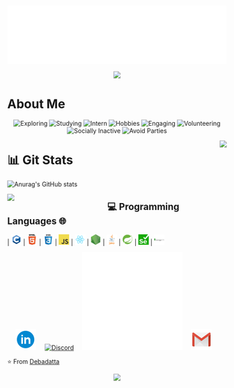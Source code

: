 <img src="https://github.com/datt03/MyInfo/blob/main/dynamic.svg"/>

<p align="center"><img src="https://i.imgur.com/A6bWGFl.gif"/></p>

<h1>About Me </h1>

<p align="center">
    <img src="https://img.shields.io/badge/Exploring-new%20technologies-blue?style=flat&logo=exploration" alt="Exploring">
    <img src="https://img.shields.io/badge/Studying-4th%20year%20student-orange?style=flat&logo=study" alt="Studying">
    <img src="https://img.shields.io/badge/Intern-EPAM%20Systems-green?style=flat&logo=work" alt="Intern">
    <img src="https://img.shields.io/badge/Hobbies-Explore%20technology-red?style=flat&logo=technology" alt="Hobbies">
    <img src="https://img.shields.io/badge/Engaging-Student%20clubs-purple?style=flat&logo=clubs" alt="Engaging">
    <img src="https://img.shields.io/badge/Volunteering-Social%20initiatives-blue?style=flat&logo=volunteering" alt="Volunteering">
    <img src="https://img.shields.io/badge/Socially%20Inactive-Introvert-lightgrey?style=flat&logo=social" alt="Socially Inactive">
    <img src="https://img.shields.io/badge/Parties-Avoid-black?style=flat&logo=party" alt="Avoid Parties">
</p>

[//]: # (<img align='right' src="https://raw.githubusercontent.com/iCharlesZ/FigureBed/master/img/octocat.gif" width="230">)

<img align="right" src="https://github.com/rajput2107/rajput2107/blob/master/Assets/Developer.gif"/>
<h1>📊 Git Stats</h1>

![Anurag's GitHub stats](https://github-readme-stats.vercel.app/api?username=datt03&show_icons=true&count_private=true&hide=stars&include_all_commits=true&theme=buefy)

<img align='left' src="https://media.giphy.com/media/M9gbBd9nbDrOTu1Mqx/giphy.gif" width="230">


<h2>💻 Programming Languages 🌐</h2>

| [<img src="https://raw.githubusercontent.com/github/explore/master/topics/c/c.png" alt="C" width="24">](https://en.wikipedia.org/wiki/C_(programming_language)) | [<img src="https://raw.githubusercontent.com/github/explore/master/topics/html/html.png" alt="HTML" width="24">](https://developer.mozilla.org/en-US/docs/Web/HTML) | [<img src="https://raw.githubusercontent.com/github/explore/master/topics/css/css.png" alt="CSS" width="24">](https://developer.mozilla.org/en-US/docs/Web/CSS) | [<img src="https://raw.githubusercontent.com/github/explore/master/topics/javascript/javascript.png" alt="JavaScript" width="24">](https://developer.mozilla.org/en-US/docs/Web/JavaScript) | [<img src="https://raw.githubusercontent.com/github/explore/master/topics/react/react.png" alt="React" width="24">](https://reactjs.org/) | [<img src="https://raw.githubusercontent.com/github/explore/master/topics/nodejs/nodejs.png" alt="Node.js" width="24">](https://nodejs.org/) | [<img src="https://raw.githubusercontent.com/github/explore/master/topics/java/java.png" alt="Java" width="24">](https://www.java.com/) | [<img src="https://raw.githubusercontent.com/github/explore/master/topics/spring-boot/spring-boot.png" alt="Spring Boot" width="24">](https://spring.io/projects/spring-boot) | [<img src="https://raw.githubusercontent.com/github/explore/master/topics/selenium/selenium.png" alt="Selenium" width="24">](https://www.selenium.dev/) | [<img src="https://raw.githubusercontent.com/github/explore/master/topics/mongodb/mongodb.png" alt="MongoDB" width="24">](https://www.mongodb.com/)

[//]: # (<h2>🤝 Connect with Me</h2>)

[//]: # (<p align="center">)

[//]: # (<a href="https://www.linkedin.com/in/debadatta-pujhari-072a622b5" target="_blank"><img alt="LinkedIn" src="https://img.shields.io/badge/LinkedIn-www.linkedin.com/in/debadatta--pujhari--072a622b5-blue?style=flat&logo=linkedin"></a>)

[//]: # (<a href="https://github.com/datt03" target="_blank"><img alt="GitHub" src="https://img.shields.io/badge/GitHub-github.com/datt03-blue?style=flat&logo=github"></a>)

[//]: # (<a href="https://discord.com/users/debadatta0821" target="_blank"><img alt="Discord" src="https://img.shields.io/badge/Discord-debadatta0821-blue?style=flat&logo=discord"></a>)

[//]: # (<a href="mailto:debadattapujhari03@gmail.com"><img alt="Email" src="https://img.shields.io/badge/Email-debadattapujhari03@gmail.com-blue?style=flat&logo=gmail"></a>)

[//]: # (</p>)
<p align="center">
<a href="https://www.linkedin.com/in/debadatta-pujhari-072a622b5"><img src="https://github.com/sarthak77/sarthak77/blob/master/icons/icons8-linkedin-circled-48.png" alt="LinkedIn"></a> &nbsp; &nbsp;
<a href="https://discord.com/users/debadatta0821"><img src="https://github.com/sarthak77/sarthak77/blob/master/icons/icons8-discord-48.png" alt="Discord"></a> &nbsp; &nbsp;
<a href="https://github.com/datt03"><img src="https://github.com/datt03/datt03/blob/main/github-mark-white.png" alt="GitHub"></a> &nbsp; &nbsp;
<a href="mailto:debadattapujhari03@gmail.com"><img src="https://github.com/sarthak77/sarthak77/blob/master/icons/icons8-gmail-48.png" alt="Gmail"></a> &nbsp; &nbsp;
</p>

⭐️ From [Debadatta](https://github.com/datt03)

<p align="center">
  <img src="https://github.com/thompsonemerson/thompsonemerson/raw/master/cover-thompson.png" />
</p>

[//]: # (![yay]&#40;https://raw.githubusercontent.com/urbanisierung/urbanisierung/master/that-was-more-work-than-i-thought.svg&#41;)

[//]: # ()

